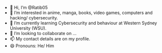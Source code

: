 - 👋 Hi, I’m @Ratib05
- 👀 I’m interested in anime, manga, books, video games, computers and hacking/ cybersecurity.
- 🌱 I’m currently learning Cybersecurity and behaviour at Western Sydney University (WSU).
- 💞️ I’m looking to collaborate on ...
- 📫 My contact details are on my profile.
- 😄 Pronouns: He/ Him

<!---
Ratib05/Ratib05 is a ✨ special ✨ repository because its `README.md` (this file) appears on your GitHub profile.
You can click the Preview link to take a look at your changes.
--->
